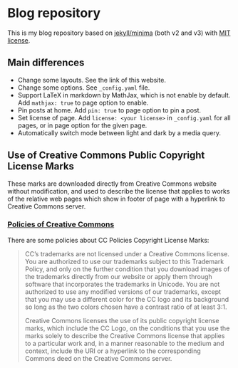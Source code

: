 # Blog repository

This is my blog repository based on
[jekyll/minima](https://github.com/jekyll/minima) (both v2 and v3) with
[MIT license](https://github.com/jekyll/minima/blob/master/LICENSE.txt).

## Main differences

* Change some layouts. See the link of this website.
* Change some options. See `_config.yaml` file.
* Support LaTeX in markdown by MathJax, which is not enable by default.
  Add `mathjax: true` to page option to enable.
* Pin posts at home. Add `pin: true` to page option to pin a post.
* Set license of page. Add `license: <your license>` in `_config.yaml`
  for all pages, or in page option for the given page.
* Automatically switch mode between light and dark by a media query.


## Use of Creative Commons Public Copyright License Marks

These marks are downloaded directly from Creative Commons website without
modification, and used to describe the license that applies to works of the
relative web pages which show in footer of page with a hyperlink to Creative
Commons server.

### [Policies of Creative Commons](https://creativecommons.org/policies)

There are some policies about CC Policies Copyright License Marks:

> CC’s trademarks are not licensed under a Creative Commons license. You are
> authorized to use our trademarks subject to this Trademark Policy, and only
> on the further condition that you download images of the trademarks directly
> from our website or apply them through software that incorporates the
> trademarks in Unicode. You are not authorized to use any modified versions of
> our trademarks, except that you may use a different color for the CC logo and
> its background so long as the two colors chosen have a contrast ratio of at
> least 3:1.
>
> Creative Commons licenses the use of its public copyright license marks,
> which include the CC Logo, on the conditions that you use the marks solely to
> describe the Creative Commons license that applies to a particular work and,
> in a manner reasonable to the medium and context, include the URI or a
> hyperlink to the corresponding Commons deed on the Creative Commons server.
